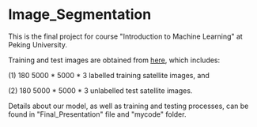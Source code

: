 # Image_Segmentation

This is the final project for course "Introduction to Machine Learning" at Peking University.

Training and test images are obtained from [here](https://project.inria.fr/aerialimagelabeling/), which includes:

  (1) 180 5000 * 5000 * 3 labelled training satellite images, and
  
  (2) 180 5000 * 5000 * 3 unlabelled test satellite images.

Details about our model, as well as training and testing processes, can be found in "Final_Presentation" file and "mycode" folder.
